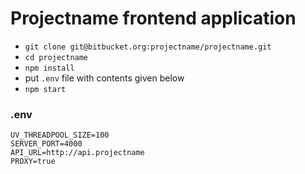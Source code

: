# Projectname frontend application
* `git clone git@bitbucket.org:projectname/projectname.git`
* `cd projectname`
* `npm install`
* put `.env` file with contents given below
* `npm start`

### .env

    UV_THREADPOOL_SIZE=100
    SERVER_PORT=4000
    API_URL=http://api.projectname
    PROXY=true
